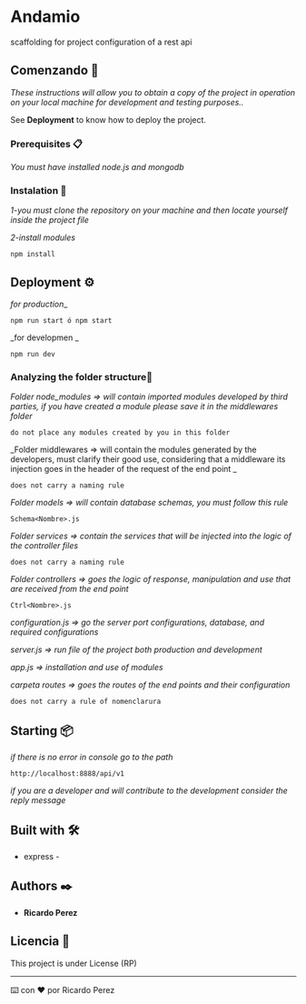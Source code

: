 # Andamio

scaffolding for project configuration of a rest api

## Comenzando 🚀

_These instructions will allow you to obtain a copy of the project in operation on your local machine for development and testing purposes.._

See **Deployment** to know how to deploy the project.


### Prerequisites 📋

_You must have installed node.js and mongodb_


### Instalation 🔧

_1-you must clone the repository on your machine and then locate yourself inside the project file_

_2-install modules_

```
npm install
```

## Deployment ⚙️

_for production__

```
npm run start ó npm start
```


_for developmen _

```
npm run dev
```

### Analyzing the folder structure🔩

_Folder node_modules => will contain imported modules developed by third parties, if you have created a module please save it in the middlewares folder_

```
do not place any modules created by you in this folder
```

_Folder middlewares => will contain the modules generated by the developers, must clarify their good use, considering that a middleware its injection goes in the header of the request of the end point _

```
does not carry a naming rule
```

_Folder models => will contain database schemas, you must follow this rule_

```
Schema<Nombre>.js
```

_Folder services => contain the services that will be injected into the logic of the controller files_

```
does not carry a naming rule
```

_Folder controllers => goes the logic of response, manipulation and use that are received from the end point_

```
Ctrl<Nombre>.js
```



_configuration.js => go the server port configurations, database, and required configurations_

_server.js => run file of the project both production and development_

_app.js => installation and use of modules_


_carpeta routes => goes the routes of the end points and their configuration_

```
does not carry a rule of nomenclarura
```



## Starting 📦

_if there is no error in console go to the path_

```
http://localhost:8888/api/v1
```
_if you are a developer and will contribute to the development consider the reply message_ 

## Built with 🛠️

* express -

## Authors ✒️

* **Ricardo Perez** 

## Licencia 📄

This project is under License (RP) 


---
⌨️ con ❤️ por Ricardo Perez